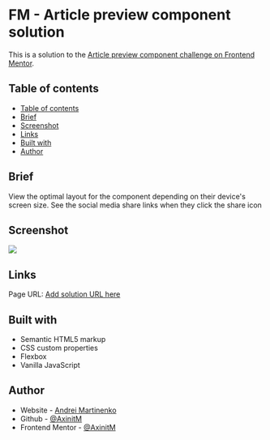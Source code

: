 # FM - Article preview component solution

This is a solution to the [Article preview component challenge on Frontend Mentor](https://www.frontendmentor.io/challenges/article-preview-component-dYBN_pYFT).

## Table of contents
- [Table of contents](#table-of-contents)
- [Brief](#brief)
- [Screenshot](#screenshot)
- [Links](#links)
- [Built with](#built-with)
- [Author](#author)

## Brief
View the optimal layout for the component depending on their device's screen size. 
See the social media share links when they click the share icon

## Screenshot

![](/images/screenshot.jpg)

## Links

Page URL: [Add solution URL here](https://your-solution-url.com)

## Built with

- Semantic HTML5 markup
- CSS custom properties
- Flexbox
- Vanilla JavaScript

## Author

- Website - [Andrei Martinenko](https://www.frontender.biz)
- Github - [@AxinitM](https://www.frontendmentor.io/profile/AxinitM)
- Frontend Mentor - [@AxinitM](https://github.com/AxinitM)

